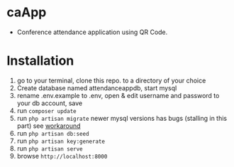 # caApp
- Conference attendance application using QR Code.

# Installation
  1. go to your terminal, clone this repo. to a directory of your choice
  2. Create database named attendanceappdb, start mysql
  3. rename .env.example to .env, open & edit username and password to your db account, save
  4. run `composer update` 
  5. run `php artisan migrate` newer mysql versions has bugs (stalling in this part) see [workaround](https://github.com/laradock/laradock/issues/1392)
  6. run `php artisan db:seed`
  7. run `php artisan key:generate`
  8. run `php artisan serve`
  9. browse `http://localhost:8000`
